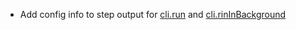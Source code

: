* Add config info to step output for [cli.run](cli/foreground-command#working-dir) and [cli.rinInBackground](cli/background-command#working-dir)